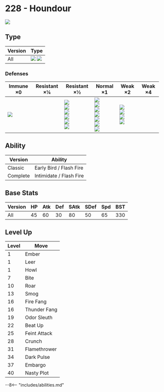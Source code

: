 # 228 - Houndour
![][228]

## Type

Version | Type
---     | ---
All     | ![][dark]  ![][fire]

### Defenses

Immune ×0        | Resistant ×¼ | Resistant ×½                                                                     | Normal ×1                                                                                               | Weak ×2                                                     | Weak ×4
---              | ---          | ---                                                                              | ---                                                                                                     | ---                                                         | ---
![][psychic]<br> | &nbsp;       | ![][ghost]<br>![][steel]<br>![][fire]<br>![][grass]<br>![][ice]<br>![][dark]<br> | ![][normal]<br>![][flying]<br>![][poison]<br>![][bug]<br>![][electric]<br>![][dragon]<br>![][fairy]<br> | ![][fighting]<br>![][ground]<br>![][rock]<br>![][water]<br> | &nbsp;

## Ability

Version  | Ability
---      | ---
Classic  | Early Bird / Flash Fire
Complete | Intimidate / Flash Fire

## Base Stats

Version | HP  | Atk | Def | SAtk | SDef | Spd | BST
---     | --- | --- | --- | ---  | ---  | --- | ---
All     | 45  | 60  | 30  | 80   | 50   | 65  | 330

## Level Up

Level | Move
---   | ---
1     | Ember
1     | Leer
1     | Howl
7     | Bite
10    | Roar
13    | Smog
16    | Fire Fang
16    | Thunder Fang
19    | Odor Sleuth
22    | Beat Up
25    | Feint Attack
28    | Crunch
31    | Flamethrower
34    | Dark Pulse
37    | Embargo
40    | Nasty Plot


--8<-- "includes/abilities.md"

[228]: ../img/pokemon/228.png
[normal]: ../img/types/normal.png
[fire]: ../img/types/fire.png
[fighting]: ../img/types/fighting.png
[water]: ../img/types/water.png
[flying]: ../img/types/flying.png
[grass]: ../img/types/grass.png
[poison]: ../img/types/poison.png
[electric]: ../img/types/electric.png
[ground]: ../img/types/ground.png
[psychic]: ../img/types/psychic.png
[rock]: ../img/types/rock.png
[ice]: ../img/types/ice.png
[bug]: ../img/types/bug.png
[dragon]: ../img/types/dragon.png
[ghost]: ../img/types/ghost.png
[dark]: ../img/types/dark.png
[steel]: ../img/types/steel.png
[fairy]: ../img/types/fairy.png
